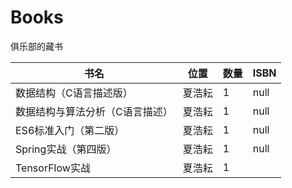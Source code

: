 # Books

俱乐部的藏书

书名 | 位置 | 数量 |ISBN
-------- | ------ | ---- |--
数据结构（C语言描述版）|夏浩耘|1|null
数据结构与算法分析（C语言描述）|夏浩耘|1|null
ES6标准入门（第二版）|夏浩耘|1|null
Spring实战（第四版）|夏浩耘|1|null
TensorFlow实战|夏浩耘|1|